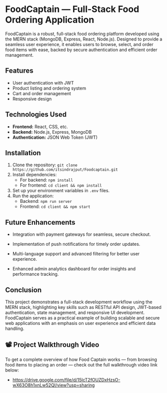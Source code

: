 # FoodCaptain — Full-Stack Food Ordering Application

FoodCaptain is a robust, full-stack food ordering platform developed using the MERN stack (MongoDB, Express, React, Node.js). Designed to provide a seamless user experience, it enables users to browse, select, and order food items with ease, backed by secure authentication and efficient order management.

## Features

- User authentication with JWT
- Product listing and ordering system
- Cart and order management
- Responsive design

## Technologies Used

- **Frontend:** React, CSS, etc.
- **Backend:** Node.js, Express, MongoDB
- **Authentication:** JSON Web Token (JWT)

## Installation

1. Clone the repository:
   `git clone https://github.com/itsindrajput/Foodcaptain.git`
2. Install dependencies:
   - For backend: `npm install`
   - For frontend: `cd client && npm install`
3. Set up your environment variables in `.env` files.
4. Run the application:
   - Backend: `npm run server`
   - Frontend: `cd client && npm start`

## Future Enhancements

- Integration with payment gateways for seamless, secure checkout.

- Implementation of push notifications for timely order updates.

- Multi-language support and advanced filtering for better user experience.

- Enhanced admin analytics dashboard for order insights and performance tracking.

## Conclusion

This project demonstrates a full-stack development workflow using the MERN stack, highlighting key skills such as RESTful API design, JWT-based authentication, state management, and responsive UI development. FoodCaptain serves as a practical example of building scalable and secure web applications with an emphasis on user experience and efficient data handling.

## 📽️ Project Walkthrough Video

To get a complete overview of how Food Captain works — from browsing food items to placing an order — check out the full walkthrough video link below:

- https://drive.google.com/file/d/15lcT2fOUZDxHzsO-wX63O8h1xnLw52Ql/view?usp=sharing
